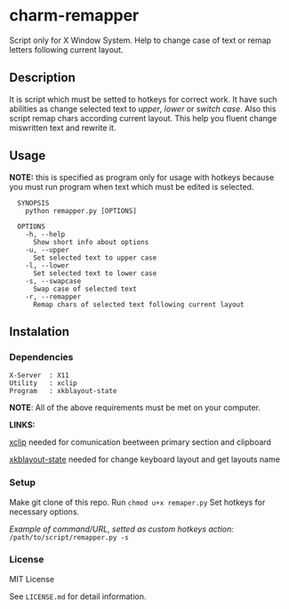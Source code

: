 # charm-remapper
Script only for X Window System.
Help to change case of text or remap letters following current layout.

## Description
It is script which must be setted to hotkeys for correct work. 
It have such abilities as change selected text to *upper*, *lower* or *switch case*. Also this script remap chars according current layout. This help you fluent change miswritten text and rewrite it.

## Usage

**NOTE:** this is specified as program only for usage with hotkeys because you must run program when text which must be edited is selected. 

```
  SYNOPSIS
    python remapper.py [OPTIONS]
    
  OPTIONS
    -h, --help
      Show short info about options
    -u, --upper
      Set selected text to upper case
    -l, --lower
      Set selected text to lower case
    -s, --swapcase
      Swap case of selected text
    -r, --remapper
      Remap chars of selected text following current layout
```

## Instalation

### Dependencies
```
X-Server  : X11
Utility   : xclip
Program   : xkblayout-state
```
**NOTE**: All of the above requirements must be met on your computer.

**LINKS:**

[xclip](https://github.com/astrand/xclip) needed for comunication beetween primary section and clipboard

[xkblayout-state](https://github.com/nonpop/xkblayout-state) needed for change keyboard layout and get layouts name


### Setup
Make git clone of this repo. 
Run ```chmod u+x remaper.py```
Set hotkeys for necessary options.

*Example of command/URL, setted as custom hotkeys action:*
```/path/to/script/remapper.py -s```

### License
MIT License

See ```LICENSE.md``` for detail information.

